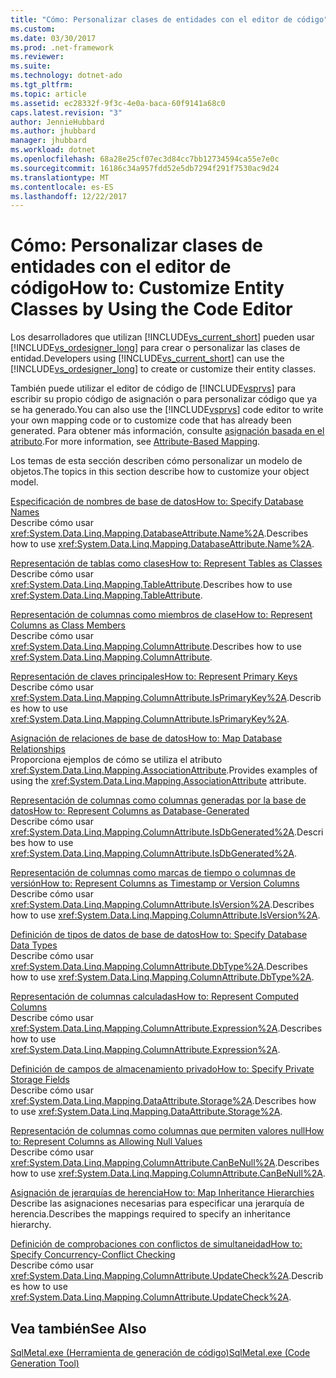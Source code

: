 ```yaml
---
title: "Cómo: Personalizar clases de entidades con el editor de código"
ms.custom: 
ms.date: 03/30/2017
ms.prod: .net-framework
ms.reviewer: 
ms.suite: 
ms.technology: dotnet-ado
ms.tgt_pltfrm: 
ms.topic: article
ms.assetid: ec28332f-9f3c-4e0a-baca-60f9141a68c0
caps.latest.revision: "3"
author: JennieHubbard
ms.author: jhubbard
manager: jhubbard
ms.workload: dotnet
ms.openlocfilehash: 68a28e25cf07ec3d84cc7bb12734594ca55e7e0c
ms.sourcegitcommit: 16186c34a957fdd52e5db7294f291f7530ac9d24
ms.translationtype: MT
ms.contentlocale: es-ES
ms.lasthandoff: 12/22/2017
---
```

# <a name="how-to-customize-entity-classes-by-using-the-code-editor"></a><span data-ttu-id="ab62b-102">Cómo: Personalizar clases de entidades con el editor de código</span><span class="sxs-lookup"><span data-stu-id="ab62b-102">How to: Customize Entity Classes by Using the Code Editor</span></span>
<span data-ttu-id="ab62b-103">Los desarrolladores que utilizan [!INCLUDE[vs_current_short](../../../../../../includes/vs-current-short-md.md)] pueden usar [!INCLUDE[vs_ordesigner_long](../../../../../../includes/vs-ordesigner-long-md.md)] para crear o personalizar las clases de entidad.</span><span class="sxs-lookup"><span data-stu-id="ab62b-103">Developers using [!INCLUDE[vs_current_short](../../../../../../includes/vs-current-short-md.md)] can use the [!INCLUDE[vs_ordesigner_long](../../../../../../includes/vs-ordesigner-long-md.md)] to create or customize their entity classes.</span></span>  
  
 <span data-ttu-id="ab62b-104">También puede utilizar el editor de código de [!INCLUDE[vsprvs](../../../../../../includes/vsprvs-md.md)] para escribir su propio código de asignación o para personalizar código que ya se ha generado.</span><span class="sxs-lookup"><span data-stu-id="ab62b-104">You can also use the [!INCLUDE[vsprvs](../../../../../../includes/vsprvs-md.md)] code editor to write your own mapping code or to customize code that has already been generated.</span></span> <span data-ttu-id="ab62b-105">Para obtener más información, consulte [asignación basada en el atributo](../../../../../../docs/framework/data/adonet/sql/linq/attribute-based-mapping.md).</span><span class="sxs-lookup"><span data-stu-id="ab62b-105">For more information, see [Attribute-Based Mapping](../../../../../../docs/framework/data/adonet/sql/linq/attribute-based-mapping.md).</span></span>  
  
 <span data-ttu-id="ab62b-106">Los temas de esta sección describen cómo personalizar un modelo de objetos.</span><span class="sxs-lookup"><span data-stu-id="ab62b-106">The topics in this section describe how to customize your object model.</span></span>  
  
 [<span data-ttu-id="ab62b-107">Especificación de nombres de base de datos</span><span class="sxs-lookup"><span data-stu-id="ab62b-107">How to: Specify Database Names</span></span>](../../../../../../docs/framework/data/adonet/sql/linq/how-to-specify-database-names.md)  
 <span data-ttu-id="ab62b-108">Describe cómo usar <xref:System.Data.Linq.Mapping.DatabaseAttribute.Name%2A>.</span><span class="sxs-lookup"><span data-stu-id="ab62b-108">Describes how to use <xref:System.Data.Linq.Mapping.DatabaseAttribute.Name%2A>.</span></span>  
  
 [<span data-ttu-id="ab62b-109">Representación de tablas como clases</span><span class="sxs-lookup"><span data-stu-id="ab62b-109">How to: Represent Tables as Classes</span></span>](../../../../../../docs/framework/data/adonet/sql/linq/how-to-represent-tables-as-classes.md)  
 <span data-ttu-id="ab62b-110">Describe cómo usar <xref:System.Data.Linq.Mapping.TableAttribute>.</span><span class="sxs-lookup"><span data-stu-id="ab62b-110">Describes how to use <xref:System.Data.Linq.Mapping.TableAttribute>.</span></span>  
  
 [<span data-ttu-id="ab62b-111">Representación de columnas como miembros de clase</span><span class="sxs-lookup"><span data-stu-id="ab62b-111">How to: Represent Columns as Class Members</span></span>](../../../../../../docs/framework/data/adonet/sql/linq/how-to-represent-columns-as-class-members.md)  
 <span data-ttu-id="ab62b-112">Describe cómo usar <xref:System.Data.Linq.Mapping.ColumnAttribute>.</span><span class="sxs-lookup"><span data-stu-id="ab62b-112">Describes how to use <xref:System.Data.Linq.Mapping.ColumnAttribute>.</span></span>  
  
 [<span data-ttu-id="ab62b-113">Representación de claves principales</span><span class="sxs-lookup"><span data-stu-id="ab62b-113">How to: Represent Primary Keys</span></span>](../../../../../../docs/framework/data/adonet/sql/linq/how-to-represent-primary-keys.md)  
 <span data-ttu-id="ab62b-114">Describe cómo usar <xref:System.Data.Linq.Mapping.ColumnAttribute.IsPrimaryKey%2A>.</span><span class="sxs-lookup"><span data-stu-id="ab62b-114">Describes how to use <xref:System.Data.Linq.Mapping.ColumnAttribute.IsPrimaryKey%2A>.</span></span>  
  
 [<span data-ttu-id="ab62b-115">Asignación de relaciones de base de datos</span><span class="sxs-lookup"><span data-stu-id="ab62b-115">How to: Map Database Relationships</span></span>](../../../../../../docs/framework/data/adonet/sql/linq/how-to-map-database-relationships.md)  
 <span data-ttu-id="ab62b-116">Proporciona ejemplos de cómo se utiliza el atributo <xref:System.Data.Linq.Mapping.AssociationAttribute>.</span><span class="sxs-lookup"><span data-stu-id="ab62b-116">Provides examples of using the <xref:System.Data.Linq.Mapping.AssociationAttribute> attribute.</span></span>  
  
 [<span data-ttu-id="ab62b-117">Representación de columnas como columnas generadas por la base de datos</span><span class="sxs-lookup"><span data-stu-id="ab62b-117">How to: Represent Columns as Database-Generated</span></span>](../../../../../../docs/framework/data/adonet/sql/linq/how-to-represent-columns-as-database-generated.md)  
 <span data-ttu-id="ab62b-118">Describe cómo usar <xref:System.Data.Linq.Mapping.ColumnAttribute.IsDbGenerated%2A>.</span><span class="sxs-lookup"><span data-stu-id="ab62b-118">Describes how to use <xref:System.Data.Linq.Mapping.ColumnAttribute.IsDbGenerated%2A>.</span></span>  
  
 [<span data-ttu-id="ab62b-119">Representación de columnas como marcas de tiempo o columnas de versión</span><span class="sxs-lookup"><span data-stu-id="ab62b-119">How to: Represent Columns as Timestamp or Version Columns</span></span>](../../../../../../docs/framework/data/adonet/sql/linq/how-to-represent-columns-as-timestamp-or-version-columns.md)  
 <span data-ttu-id="ab62b-120">Describe cómo usar <xref:System.Data.Linq.Mapping.ColumnAttribute.IsVersion%2A>.</span><span class="sxs-lookup"><span data-stu-id="ab62b-120">Describes how to use <xref:System.Data.Linq.Mapping.ColumnAttribute.IsVersion%2A>.</span></span>  
  
 [<span data-ttu-id="ab62b-121">Definición de tipos de datos de base de datos</span><span class="sxs-lookup"><span data-stu-id="ab62b-121">How to: Specify Database Data Types</span></span>](../../../../../../docs/framework/data/adonet/sql/linq/how-to-specify-database-data-types.md)  
 <span data-ttu-id="ab62b-122">Describe cómo usar <xref:System.Data.Linq.Mapping.ColumnAttribute.DbType%2A>.</span><span class="sxs-lookup"><span data-stu-id="ab62b-122">Describes how to use <xref:System.Data.Linq.Mapping.ColumnAttribute.DbType%2A>.</span></span>  
  
 [<span data-ttu-id="ab62b-123">Representación de columnas calculadas</span><span class="sxs-lookup"><span data-stu-id="ab62b-123">How to: Represent Computed Columns</span></span>](../../../../../../docs/framework/data/adonet/sql/linq/how-to-represent-computed-columns.md)  
 <span data-ttu-id="ab62b-124">Describe cómo usar <xref:System.Data.Linq.Mapping.ColumnAttribute.Expression%2A>.</span><span class="sxs-lookup"><span data-stu-id="ab62b-124">Describes how to use <xref:System.Data.Linq.Mapping.ColumnAttribute.Expression%2A>.</span></span>  
  
 [<span data-ttu-id="ab62b-125">Definición de campos de almacenamiento privado</span><span class="sxs-lookup"><span data-stu-id="ab62b-125">How to: Specify Private Storage Fields</span></span>](../../../../../../docs/framework/data/adonet/sql/linq/how-to-specify-private-storage-fields.md)  
 <span data-ttu-id="ab62b-126">Describe cómo usar <xref:System.Data.Linq.Mapping.DataAttribute.Storage%2A>.</span><span class="sxs-lookup"><span data-stu-id="ab62b-126">Describes how to use <xref:System.Data.Linq.Mapping.DataAttribute.Storage%2A>.</span></span>  
  
 [<span data-ttu-id="ab62b-127">Representación de columnas como columnas que permiten valores null</span><span class="sxs-lookup"><span data-stu-id="ab62b-127">How to: Represent Columns as Allowing Null Values</span></span>](../../../../../../docs/framework/data/adonet/sql/linq/how-to-represent-columns-as-allowing-null-values.md)  
 <span data-ttu-id="ab62b-128">Describe cómo usar <xref:System.Data.Linq.Mapping.ColumnAttribute.CanBeNull%2A>.</span><span class="sxs-lookup"><span data-stu-id="ab62b-128">Describes how to use <xref:System.Data.Linq.Mapping.ColumnAttribute.CanBeNull%2A>.</span></span>  
  
 [<span data-ttu-id="ab62b-129">Asignación de jerarquías de herencia</span><span class="sxs-lookup"><span data-stu-id="ab62b-129">How to: Map Inheritance Hierarchies</span></span>](../../../../../../docs/framework/data/adonet/sql/linq/how-to-map-inheritance-hierarchies.md)  
 <span data-ttu-id="ab62b-130">Describe las asignaciones necesarias para especificar una jerarquía de herencia.</span><span class="sxs-lookup"><span data-stu-id="ab62b-130">Describes the mappings required to specify an inheritance hierarchy.</span></span>  
  
 [<span data-ttu-id="ab62b-131">Definición de comprobaciones con conflictos de simultaneidad</span><span class="sxs-lookup"><span data-stu-id="ab62b-131">How to: Specify Concurrency-Conflict Checking</span></span>](../../../../../../docs/framework/data/adonet/sql/linq/how-to-specify-concurrency-conflict-checking.md)  
 <span data-ttu-id="ab62b-132">Describe cómo usar <xref:System.Data.Linq.Mapping.ColumnAttribute.UpdateCheck%2A>.</span><span class="sxs-lookup"><span data-stu-id="ab62b-132">Describes how to use <xref:System.Data.Linq.Mapping.ColumnAttribute.UpdateCheck%2A>.</span></span>  
  
## <a name="see-also"></a><span data-ttu-id="ab62b-133">Vea también</span><span class="sxs-lookup"><span data-stu-id="ab62b-133">See Also</span></span>  
 [<span data-ttu-id="ab62b-134">SqlMetal.exe (Herramienta de generación de código)</span><span class="sxs-lookup"><span data-stu-id="ab62b-134">SqlMetal.exe (Code Generation Tool)</span></span>](../../../../../../docs/framework/tools/sqlmetal-exe-code-generation-tool.md)
